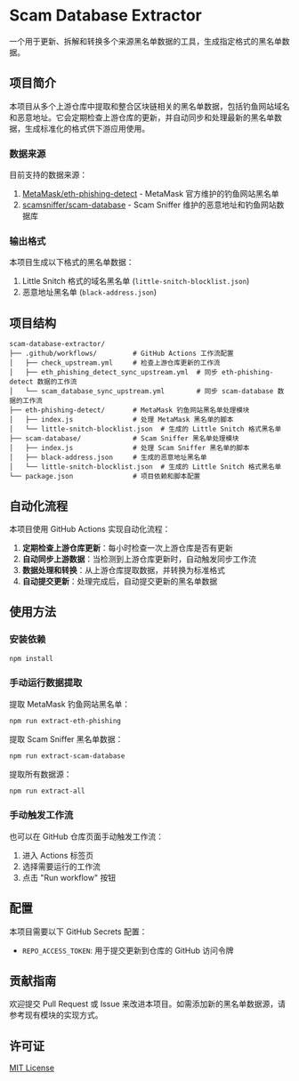 # Scam Database Extractor

一个用于更新、拆解和转换多个来源黑名单数据的工具，生成指定格式的黑名单数据。

## 项目简介

本项目从多个上游仓库中提取和整合区块链相关的黑名单数据，包括钓鱼网站域名和恶意地址。它会定期检查上游仓库的更新，并自动同步和处理最新的黑名单数据，生成标准化的格式供下游应用使用。

### 数据来源

目前支持的数据来源：

1. [MetaMask/eth-phishing-detect](https://github.com/MetaMask/eth-phishing-detect) - MetaMask 官方维护的钓鱼网站黑名单
2. [scamsniffer/scam-database](https://github.com/scamsniffer/scam-database) - Scam Sniffer 维护的恶意地址和钓鱼网站数据库

### 输出格式

本项目生成以下格式的黑名单数据：

1. Little Snitch 格式的域名黑名单 (`little-snitch-blocklist.json`)
2. 恶意地址黑名单 (`black-address.json`)

## 项目结构

```
scam-database-extractor/
├── .github/workflows/         # GitHub Actions 工作流配置
│   ├── check_upstream.yml     # 检查上游仓库更新的工作流
│   ├── eth_phishing_detect_sync_upstream.yml  # 同步 eth-phishing-detect 数据的工作流
│   └── scam_database_sync_upstream.yml        # 同步 scam-database 数据的工作流
├── eth-phishing-detect/       # MetaMask 钓鱼网站黑名单处理模块
│   ├── index.js               # 处理 MetaMask 黑名单的脚本
│   └── little-snitch-blocklist.json  # 生成的 Little Snitch 格式黑名单
├── scam-database/             # Scam Sniffer 黑名单处理模块
│   ├── index.js               # 处理 Scam Sniffer 黑名单的脚本
│   ├── black-address.json     # 生成的恶意地址黑名单
│   └── little-snitch-blocklist.json  # 生成的 Little Snitch 格式黑名单
└── package.json               # 项目依赖和脚本配置
```

## 自动化流程

本项目使用 GitHub Actions 实现自动化流程：

1. **定期检查上游仓库更新**：每小时检查一次上游仓库是否有更新
2. **自动同步上游数据**：当检测到上游仓库更新时，自动触发同步工作流
3. **数据处理和转换**：从上游仓库提取数据，并转换为标准格式
4. **自动提交更新**：处理完成后，自动提交更新的黑名单数据

## 使用方法

### 安装依赖

```bash
npm install
```

### 手动运行数据提取

提取 MetaMask 钓鱼网站黑名单：

```bash
npm run extract-eth-phishing
```

提取 Scam Sniffer 黑名单数据：

```bash
npm run extract-scam-database
```

提取所有数据源：

```bash
npm run extract-all
```

### 手动触发工作流

也可以在 GitHub 仓库页面手动触发工作流：

1. 进入 Actions 标签页
2. 选择需要运行的工作流
3. 点击 "Run workflow" 按钮

## 配置

本项目需要以下 GitHub Secrets 配置：

- `REPO_ACCESS_TOKEN`: 用于提交更新到仓库的 GitHub 访问令牌

## 贡献指南

欢迎提交 Pull Request 或 Issue 来改进本项目。如需添加新的黑名单数据源，请参考现有模块的实现方式。

## 许可证

[MIT License](LICENSE)